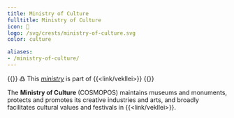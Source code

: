 ```yaml
---
title: Ministry of Culture
fulltitle: Ministry of Culture
icon: 🎨
logo: /svg/crests/ministry-of-culture.svg
color: culture

aliases:
- /ministry-of-culture/
---
```

{{<note>}}
߷ This *[ministry](/ministries/)* is part of {{<link/vekllei>}}
{{</note>}}

The <span class="fi fi-min-culture fis"></span> **Ministry of Culture** (COSMOPOS) maintains museums and monuments, protects and promotes its creative industries and arts, and broadly facilitates cultural values and festivals in {{<link/vekllei>}}.